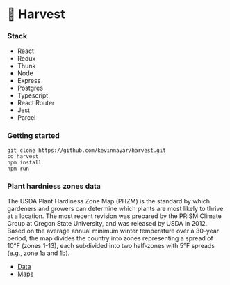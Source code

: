 # 🌱 Harvest

### Stack
- React
- Redux
- Thunk
- Node
- Express
- Postgres
- Typescript
- React Router
- Jest
- Parcel

### Getting started
```
git clone https://github.com/kevinnayar/harvest.git
cd harvest
npm install
npm run
```


### Plant hardniess zones data

The USDA Plant Hardiness Zone Map (PHZM) is the standard by which gardeners and growers can determine which plants are most likely to thrive at a location. The most recent revision was prepared by the PRISM Climate Group at Oregon State University, and was released by USDA in 2012. Based on the average annual minimum winter temperature over a 30-year period, the map divides the country into zones representing a spread of 10°F (zones 1-13), each subdivided into two half-zones with 5°F spreads (e.g., zone 1a and 1b).

* [Data](http://prism.oregonstate.edu/projects/plant_hardiness_zones.php)
* [Maps](https://planthardiness.ars.usda.gov/PHZMWeb/Default.aspx)




